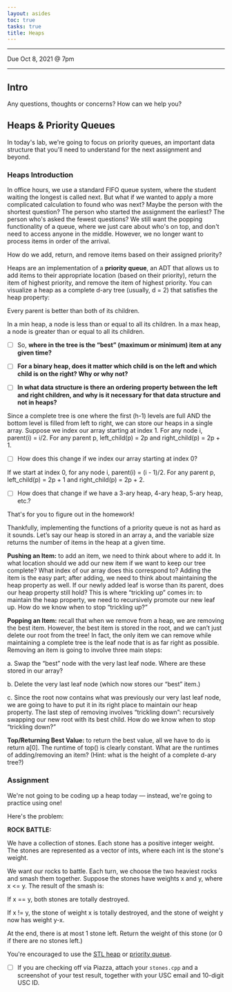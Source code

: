 ```yaml
---
layout: asides
toc: true
tasks: true
title: Heaps
---
```



---

Due Oct 8, 2021 @ 7pm

---

## Intro

Any questions, thoughts or concerns? How can we help you?

## Heaps & Priority Queues

In today's lab, we're going to focus on priority queues, an important data structure that you'll need to understand for the next assignment and beyond.

### Heaps Introduction

In office hours, we use a standard FIFO queue system, where the student waiting the longest is called next. But what if we wanted to apply a more complicated calculation to found who was next? Maybe the person with the shortest question? The person who started the assignment the earliest? The person who's asked the fewest questions? We still want the popping functionality of a queue, where we just care about who's on top, and don't need to access anyone in the middle. However, we no longer want to process items in order of the arrival.

How do we add, return, and remove items based on their assigned priority?
 
Heaps are an implementation of a **priority queue**, an ADT that allows us to add items to their appropriate location (based on their priority), return the item of highest priority, and remove the item of highest priority. You can visualize a heap as a complete d-ary tree (usually, d = 2) that satisfies the heap property: 

Every parent is better than both of its children. 

In a min heap, a node is less than or equal to all its children. In a max heap, a node is greater than or equal to all its children. 

- [ ] So, **where in the tree is the “best” (maximum or minimum) item at any given time?**

- [ ] **For a binary heap, does it matter which child is on the left and which child is on the right? Why or why not?**

- [ ] **In what data structure is there an ordering property between the left and right children, and why is it necessary for that data structure and not in heaps?**
 
Since a complete tree is one where the first (h-1) levels are full AND the bottom level is filled from left to right, we can store our heaps in a single array. Suppose we index our array starting at index 1. For any node i, parent(i) = i/2. For any parent p, left_child(p) = 2p and right_child(p) = 2p + 1.

- [ ] How does this change if we index our array starting at index 0?

If we start at index 0, for any node i, parent(i) = (i - 1)/2. For any parent p, left_child(p) = 2p + 1 and right_child(p) = 2p + 2.

- [ ] How does that change if we have a 3-ary heap, 4-ary heap, 5-ary heap, etc.?

That's for you to figure out in the homework!
 
Thankfully, implementing the functions of a priority queue is not as hard as it sounds. Let’s say our heap is stored in an array a, and the variable size returns the number of items in the heap at a given time.
 
**Pushing an Item:** to add an item, we need to think about where to add it. In what location should we add our new item if we want to keep our tree complete? What index of our array does this correspond to? Adding the item is the easy part; after adding, we need to think about maintaining the heap property as well. If our newly added leaf is worse than its parent, does our heap property still hold?  This is where “trickling up” comes in: to maintain the heap property, we need to recursively promote our new leaf up. How do we know when to stop “trickling up?”

**Popping an Item:** recall that when we remove from a heap, we are removing the best item. However, the best item is stored in the root, and we can’t just delete our root from the tree! In fact, the only item we can remove while maintaining a complete tree is the leaf node that is as far right as possible. Removing an item is going to involve three main steps:

a.     Swap the “best” node with the very last leaf node. Where are these stored in our array?

b.     Delete the very last leaf node (which now stores our “best” item.)

c.     Since the root now contains what was previously our very last leaf node, we are going to have to put it in its right place to maintain our heap property. The last step of removing involves “trickling down”: recursively swapping our new root with its best child. How do we know when to stop “trickling down?”

**Top/Returning Best Value:** to return the best value, all we have to do is return a[0]. The runtime of top() is clearly constant. What are the runtimes of adding/removing an item? (Hint: what is the height of a complete d-ary tree?)

### Assignment

We're not going to be coding up a heap today — instead, we're going to practice using one!

Here's the problem:

**ROCK BATTLE:**

We have a collection of stones. Each stone has a positive integer weight. The stones are represented as a vector of ints, where each int is the stone's weight.

We want our rocks to battle. Each turn, we choose the two heaviest rocks and smash them together. Suppose the stones have weights x and y, where x <= y.  The result of the smash is:

If x == y, both stones are totally destroyed.

If x != y, the stone of weight x is totally destroyed, and the stone of weight y now has weight y-x.

At the end, there is at most 1 stone left.  Return the weight of this stone (or 0 if there are no stones left.)

You're encouraged to use the [STL heap](http://www.cplusplus.com/reference/algorithm/make_heap/) or [priority queue](http://www.cplusplus.com/reference/queue/priority_queue/).

- [ ] If you are checking off via Piazza, attach your `stones.cpp` and a screenshot of your test result, together with your USC email and 10-digit USC ID.
